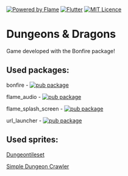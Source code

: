 [![Powered by Flame](https://img.shields.io/badge/Powered%20by-%F0%9F%94%A5-orange.svg)](https://flame-engine.org)
[![Flutter](https://img.shields.io/badge/Made%20with-Flutter-blue.svg)](https://flutter.dev/)
[![MIT Licence](https://badges.frapsoft.com/os/mit/mit.svg?v=103)](https://opensource.org/licenses/mit-license.php)

# Dungeons & Dragons

Game developed with the Bonfire package!

## Used packages:

bonfire - [![pub package](https://img.shields.io/pub/v/bonfire.svg)](https://pub.dev/packages/bonfire)

flame_audio - [![pub package](https://img.shields.io/pub/v/flame_audio.svg)](https://pub.dev/packages/flame_audio)

flame_splash_screen - [![pub package](https://img.shields.io/pub/v/flame_splash_screen.svg)](https://pub.dev/packages/flame_splash_screen)

url_launcher - [![pub package](https://img.shields.io/pub/v/url_launcher.svg)](https://pub.dev/packages/url_launcher)

## Used sprites:

[Dungeontileset](https://0x72.itch.io/dungeontileset-ii)

[Simple Dungeon Crawler](https://o-lobster.itch.io/simple-dungeon-crawler-16x16-pixel-pack)
